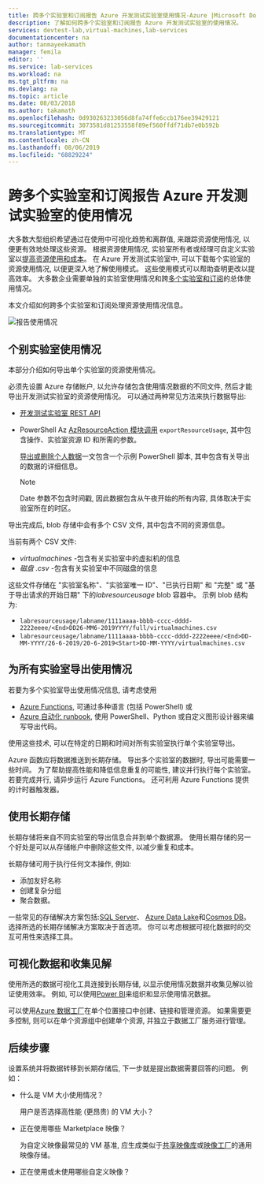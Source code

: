 ```yaml
---
title: 跨多个实验室和订阅报告 Azure 开发测试实验室使用情况-Azure |Microsoft Docs
description: 了解如何跨多个实验室和订阅报告 Azure 开发测试实验室的使用情况。
services: devtest-lab,virtual-machines,lab-services
documentationcenter: na
author: tanmayeekamath
manager: femila
editor: ''
ms.service: lab-services
ms.workload: na
ms.tgt_pltfrm: na
ms.devlang: na
ms.topic: article
ms.date: 08/03/2018
ms.author: takamath
ms.openlocfilehash: 0d930263233056d8fa74ffe6ccb176ee39429121
ms.sourcegitcommit: 3073581d81253558f89ef560ffdf71db7e0b592b
ms.translationtype: MT
ms.contentlocale: zh-CN
ms.lasthandoff: 08/06/2019
ms.locfileid: "68829224"
---
```

# <a name="report-azure-devtest-labs-usage-across-multiple-labs-and-subscriptions"></a>跨多个实验室和订阅报告 Azure 开发测试实验室的使用情况

大多数大型组织希望通过在使用中可视化趋势和离群值, 来跟踪资源使用情况, 以便更有效地处理这些资源。 根据资源使用情况, 实验室所有者或经理可自定义实验室以[提高资源使用和成本](https://docs.microsoft.com/azure/billing/billing-getting-started)。 在 Azure 开发测试实验室中, 可以下载每个实验室的资源使用情况, 以便更深入地了解使用模式。 这些使用模式可以帮助查明更改以提高效率。 大多数企业需要单独的实验室使用情况和跨[多个实验室和订阅](https://docs.microsoft.com/azure/architecture/cloud-adoption/decision-guides/subscriptions/)的总体使用情况。 

本文介绍如何跨多个实验室和订阅处理资源使用情况信息。

![报告使用情况](./media/report-usage-across-multiple-labs-subscriptions/report-usage.png)

## <a name="individual-lab-usage"></a>个别实验室使用情况

本部分介绍如何导出单个实验室的资源使用情况。

必须先设置 Azure 存储帐户, 以允许存储包含使用情况数据的不同文件, 然后才能导出开发测试实验室的资源使用情况。 可以通过两种常见方法来执行数据导出:

* [开发测试实验室 REST API](https://docs.microsoft.com/rest/api/dtl/labs/exportresourceusage) 
* PowerShell Az [AzResourceAction 模块调用](https://docs.microsoft.com/powershell/module/az.resources/invoke-azresourceaction?view=azps-2.5.0&viewFallbackFrom=azps-2.3.2) `exportResourceUsage`, 其中包含操作、实验室资源 ID 和所需的参数。 

    [导出或删除个人数据](personal-data-delete-export.md)一文包含一个示例 PowerShell 脚本, 其中包含有关导出的数据的详细信息。 

    > [!NOTE]
    > Date 参数不包含时间戳, 因此数据包含从午夜开始的所有内容, 具体取决于实验室所在的时区。

导出完成后, blob 存储中会有多个 CSV 文件, 其中包含不同的资源信息。
  
当前有两个 CSV 文件:

* *virtualmachines* -包含有关实验室中的虚拟机的信息
* *磁盘 .csv* -包含有关实验室中不同磁盘的信息 

这些文件存储在 "实验室名称"、"实验室唯一 ID"、"已执行日期" 和 "完整" 或 "基于导出请求的开始日期" 下的*labresourceusage* blob 容器中。 示例 blob 结构为:

* `labresourceusage/labname/1111aaaa-bbbb-cccc-dddd-2222eeee/<End>DD26-MM6-2019YYYY/full/virtualmachines.csv`
* `labresourceusage/labname/1111aaaa-bbbb-cccc-dddd-2222eeee/<End>DD-MM-YYYY/26-6-2019/20-6-2019<Start>DD-MM-YYYY/virtualmachines.csv`

## <a name="exporting-usage-for-all-labs"></a>为所有实验室导出使用情况

若要为多个实验室导出使用情况信息, 请考虑使用 

* [Azure Functions](https://docs.microsoft.com/azure/azure-functions/), 可通过多种语言 (包括 PowerShell) 或 
* [Azure 自动化 runbook](https://docs.microsoft.com/azure/automation/), 使用 PowerShell、Python 或自定义图形设计器来编写导出代码。

使用这些技术, 可以在特定的日期和时间对所有实验室执行单个实验室导出。 

Azure 函数应将数据推送到长期存储。 导出多个实验室的数据时, 导出可能需要一些时间。 为了帮助提高性能和降低信息重复的可能性, 建议并行执行每个实验室。 若要完成并行, 请异步运行 Azure Functions。 还可利用 Azure Functions 提供的计时器触发器。

## <a name="using-a-long-term-storage"></a>使用长期存储

长期存储将来自不同实验室的导出信息合并到单个数据源。 使用长期存储的另一个好处是可以从存储帐户中删除这些文件, 以减少重复和成本。 

长期存储可用于执行任何文本操作, 例如: 

* 添加友好名称
* 创建复杂分组
* 聚合数据。

一些常见的存储解决方案包括:[SQL Server](https://azure.microsoft.com/services/sql-database/)、 [Azure Data Lake](https://azure.microsoft.com/services/storage/data-lake-storage/)和[Cosmos DB](https://azure.microsoft.com/services/cosmos-db/)。 选择所选的长期存储解决方案取决于首选项。 你可以考虑根据可视化数据时的交互可用性来选择工具。

## <a name="visualizing-data-and-gathering-insights"></a>可视化数据和收集见解

使用所选的数据可视化工具连接到长期存储, 以显示使用情况数据并收集见解以验证使用效率。 例如, 可以使用[Power BI](https://docs.microsoft.com/power-bi/power-bi-overview)来组织和显示使用情况数据。 

可以使用[Azure 数据工厂](https://azure.microsoft.com/services/data-factory/)在单个位置接口中创建、链接和管理资源。 如果需要更多控制, 则可以在单个资源组中创建单个资源, 并独立于数据工厂服务进行管理。  

## <a name="next-steps"></a>后续步骤

设置系统并将数据转移到长期存储后, 下一步就是提出数据需要回答的问题。 例如： 

-   什么是 VM 大小使用情况？

    用户是否选择高性能 (更昂贵) 的 VM 大小？
-   正在使用哪些 Marketplace 映像？

    为自定义映像最常见的 VM 基准, 应生成类似于[共享映像库](../virtual-machines/windows/shared-image-galleries.md)或[映像工厂](image-factory-create.md)的通用映像存储。
-   正在使用或未使用哪些自定义映像？
